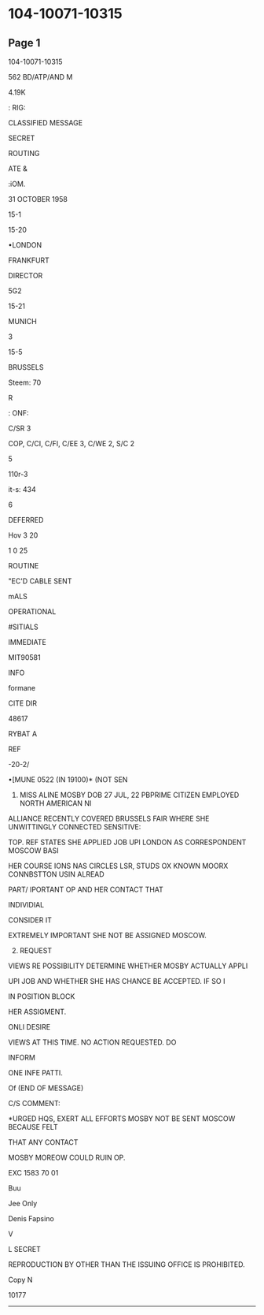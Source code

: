 # 104-10071-10315

## Page 1

104-10071-10315

562 BD/ATP/AND M

4.19K

: RIG:

CLASSIFIED MESSAGE

SECRET

ROUTING

ATE &

:iOM.

31 OCTOBER 1958

15-1

15-20

•LONDON

FRANKFURT

DIRECTOR

5G2

15-21

MUNICH

3

15-5

BRUSSELS

Steem: 70

R

: ONF:

C/SR 3

COP, C/CI, C/FI, C/EE 3, C/WE 2, S/C 2

5

110r-3

it-s: 434

6

DEFERRED

Hov 3 20

1 0 25

ROUTINE

"EC'D CABLE SENT

mALS

OPERATIONAL

#SITIALS

IMMEDIATE

MIT90581

INFO

formane

CITE DIR

48617

RYBAT A

REF

-20-2/

•[MUNE 0522 (IN 19100)* (NOT SEN

1. MISS ALINE MOSBY DOB 27 JUL, 22 PBPRIME CITIZEN EMPLOYED NORTH AMERICAN NI

ALLIANCE RECENTLY COVERED BRUSSELS FAIR WHERE SHE UNWITTINGLY CONNECTED SENSITIVE:

TOP. REF STATES SHE APPLIED JOB UPI LONDON AS CORRESPONDENT MOSCOW BASI

HER COURSE IONS NAS CIRCLES LSR, STUDS OX KNOWN MOORX CONNBSTTON USIN ALREAD

PART/ IPORTANT OP AND HER CONTACT THAT

INDIVIDIAL

CONSIDER IT

EXTREMELY IMPORTANT SHE NOT BE ASSIGNED MOSCOW.

2. REQUEST

VIEWS RE POSSIBILITY DETERMINE WHETHER MOSBY ACTUALLY APPLI

UPI JOB AND WHETHER SHE HAS CHANCE BE ACCEPTED. IF SO I

IN POSITION BLOCK

HER ASSIGMENT.

ONLI DESIRE

VIEWS AT THIS TIME. NO ACTION REQUESTED. DO

INFORM

ONE INFE PATTI.

Of (END OF MESSAGE)

C/S COMMENT:

*URGED HQS, EXERT ALL EFFORTS MOSBY NOT BE SENT MOSCOW BECAUSE FELT

THAT ANY CONTACT

MOSBY MOREOW COULD RUIN OP.

EXC 1583 70 01

Buu

Jee Only

Denis Fapsino

V

L SECRET

REPRODUCTION BY OTHER THAN THE ISSUING OFFICE IS PROHIBITED.

Copy N

10177

---

